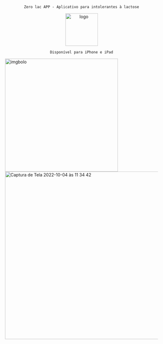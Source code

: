 <div align="center">
  
    Zero lac APP - Aplicativo para intolerantes à lactose
  
</div>

<div align="center">
    
  <img width="107" alt="logo" src="https://user-images.githubusercontent.com/76595905/193851228-34334a45-a429-48a6-a986-77de46588f99.png">
 
</div>


<div align="center">
  
    Disponível para iPhone e iPad
  
</div>

<img width="372" alt="imgbolo" src="https://user-images.githubusercontent.com/76595905/193852668-ebd0dd54-e643-4a95-95f5-3e4343902500.png"><img width="552" alt="Captura de Tela 2022-10-04 às 11 34 42" src="https://user-images.githubusercontent.com/76595905/193852681-dc223df0-3b28-4bf6-8868-a81269c74ab2.png">



